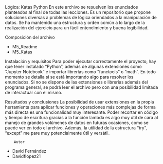 Lógica: Katas Python
En este archivo se resuelven los enunciados planteados al final de todas las lecciones. Es 
un repositorio que propone soluciones diversas a problemas de lógica oriendados a la manipulación 
de datos. Se ha mantenido una estructura y orden común a lo largo de la realización del ejercicio 
para un fácil entendimiento y buena legibilidad. 

Composición del archivo
-	M5_Readme
-	M5_Katas

Instalación y requisitos 
Para poder ejecutar correctamente el proyecto, hay que tener instalado “Python”, además de 
algunas extensiones como “Jupyter Notebook” e importar librerías como “functools” o “math”. 
En todo momento se detalla si se está importando algo para resolver los enunciados. Si no se 
dispone de las extensiones o librerías además del programa general, se podrá leer el archivo 
pero con una posibilidad limitada de interactuar con el mismo. 

Resultados y conclusiones
La posibilidad de usar extensiones en la propia herramienta para aplicar funciones y operaciones 
más complejas de forma más directa es una funcionalidad muy interesante. Poder recortar en código 
y tiempo de escritura gracias a la función lambda es algo muy útil de cara al manejo de grandes 
volúmenes de datos en futuras ocasiones, como se puede ver en todo el archivo.  Además, la utilidad 
de la estructura “try”, “except” me pare muy potencialmente útil y versátil. 

        Autor
-	David Fernández
-	Davidflopez21 
